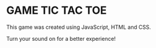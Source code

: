 # GAME TIC TAC TOE

This game was created using JavaScript, HTML and CSS.

Turn your sound on for a better experience!